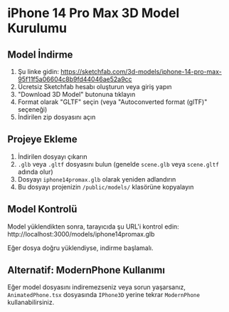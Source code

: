 # iPhone 14 Pro Max 3D Model Kurulumu

## Model İndirme

1. Şu linke gidin: https://sketchfab.com/3d-models/iphone-14-pro-max-95f11f5a06604c8b9fd44046ae52a9cc
2. Ücretsiz Sketchfab hesabı oluşturun veya giriş yapın
3. "Download 3D Model" butonuna tıklayın
4. Format olarak "GLTF" seçin (veya "Autoconverted format (glTF)" seçeneği)
5. İndirilen zip dosyasını açın

## Projeye Ekleme

1. İndirilen dosyayı çıkarın
2. `.glb` veya `.gltf` dosyasını bulun (genelde `scene.glb` veya `scene.gltf` adında olur)
3. Dosyayı `iphone14promax.glb` olarak yeniden adlandırın
4. Bu dosyayı projenizin `/public/models/` klasörüne kopyalayın

## Model Kontrolü

Model yüklendikten sonra, tarayıcıda şu URL'i kontrol edin:
http://localhost:3000/models/iphone14promax.glb

Eğer dosya doğru yüklendiyse, indirme başlamalı.

## Alternatif: ModernPhone Kullanımı

Eğer model dosyasını indiremezseniz veya sorun yaşarsanız, `AnimatedPhone.tsx` dosyasında `IPhone3D` yerine tekrar `ModernPhone` kullanabilirsiniz.
